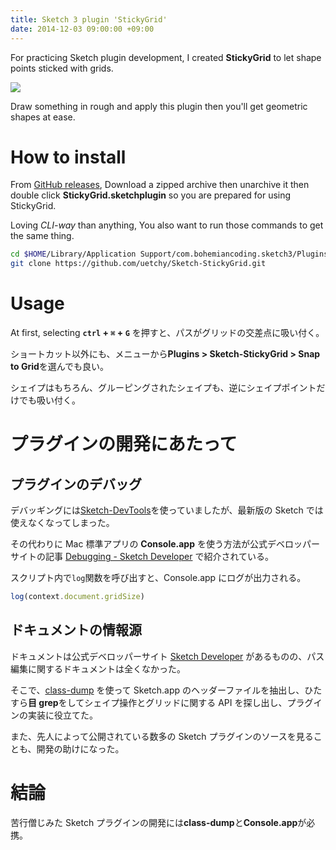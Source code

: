 ```yaml
---
title: Sketch 3 plugin 'StickyGrid'
date: 2014-12-03 09:00:00 +09:00
---
```


For practicing Sketch plugin development, I created **StickyGrid** to let shape points sticked with grids.

![](http://uechi-public.s3.amazonaws.com/github/sketch-stickygrid.png)

Draw something in rough and apply this plugin then you'll get geometric shapes at ease.

# How to install

From [GitHub releases](https://github.com/uetchy/Sketch-StickyGrid/releases/latest), Download a zipped archive then unarchive it then double click **StickyGrid.sketchplugin** so you are prepared for using StickyGrid.

Loving _CLI-way_ than anything, You also want to run those commands to get the same thing.

```bash
cd $HOME/Library/Application Support/com.bohemiancoding.sketch3/Plugins
git clone https://github.com/uetchy/Sketch-StickyGrid.git
```

# Usage

At first, selecting **`ctrl` + `⌘` + `G`** を押すと、パスがグリッドの交差点に吸い付く。

ショートカット以外にも、メニューから**Plugins > Sketch-StickyGrid > Snap to Grid**を選んでも良い。

シェイプはもちろん、グルーピングされたシェイプも、逆にシェイプポイントだけでも吸い付く。

# プラグインの開発にあたって

## プラグインのデバッグ

デバッギングには[Sketch-DevTools](https://github.com/turbobabr/sketch-devtools)を使っていましたが、最新版の Sketch では使えなくなってしまった。

その代わりに Mac 標準アプリの **Console.app** を使う方法が公式デベロッパーサイトの記事 [Debugging - Sketch Developer](http://developer.sketchapp.com/code-examples/debugging/) で紹介されている。

スクリプト内で`log`関数を呼び出すと、Console.app にログが出力される。

```js
log(context.document.gridSize)
```

## ドキュメントの情報源

ドキュメントは公式デベロッパーサイト [Sketch Developer](http://developer.sketchapp.com) があるものの、パス編集に関するドキュメントは全くなかった。

そこで、[class-dump](http://stevenygard.com/projects/class-dump/) を使って Sketch.app のヘッダーファイルを抽出し、ひたすら**目 grep**をしてシェイプ操作とグリッドに関する API を探し出し、プラグインの実装に役立てた。

また、先人によって公開されている数多の Sketch プラグインのソースを見ることも、開発の助けになった。

# 結論

苦行僧じみた Sketch プラグインの開発には**class-dump**と**Console.app**が必携。